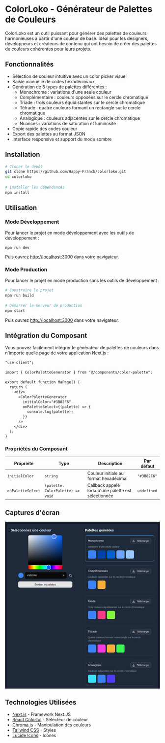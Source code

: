# ColorLoko - Générateur de Palettes de Couleurs

ColorLoko est un outil puissant pour générer des palettes de couleurs harmonieuses à partir d'une couleur de base. Idéal pour les designers, développeurs et créateurs de contenu qui ont besoin de créer des palettes de couleurs cohérentes pour leurs projets.

## Fonctionnalités

- Sélection de couleur intuitive avec un color picker visuel
- Saisie manuelle de codes hexadécimaux
- Génération de 6 types de palettes différentes :
  - Monochrome : variations d'une seule couleur
  - Complémentaire : couleurs opposées sur le cercle chromatique
  - Triade : trois couleurs équidistantes sur le cercle chromatique
  - Tétrade : quatre couleurs formant un rectangle sur le cercle chromatique
  - Analogique : couleurs adjacentes sur le cercle chromatique
  - Nuances : variations de saturation et luminosité
- Copie rapide des codes couleur
- Export des palettes au format JSON
- Interface responsive et support du mode sombre

## Installation

```bash
# Cloner le dépôt
git clone https://github.com/Happy-Franck/colorloko.git
cd colorloko

# Installer les dépendances
npm install
```

## Utilisation

### Mode Développement

Pour lancer le projet en mode développement avec les outils de développement :

```bash
npm run dev
```

Puis ouvrez [http://localhost:3000](http://localhost:3000) dans votre navigateur.

### Mode Production

Pour lancer le projet en mode production sans les outils de développement :

```bash
# Construire le projet
npm run build

# Démarrer le serveur de production
npm start
```

Puis ouvrez [http://localhost:3000](http://localhost:3000) dans votre navigateur.

## Intégration du Composant

Vous pouvez facilement intégrer le générateur de palettes de couleurs dans n'importe quelle page de votre application Next.js :

```tsx
"use client";

import { ColorPaletteGenerator } from "@/components/color-palette";

export default function MaPage() {
  return (
    <div>
      <ColorPaletteGenerator 
        initialColor="#3B82F6" 
        onPaletteSelect={(palette) => {
          console.log(palette);
        }}
      />
    </div>
  );
}
```

### Propriétés du Composant

| Propriété | Type | Description | Par défaut |
|-----------|------|-------------|------------|
| `initialColor` | `string` | Couleur initiale au format hexadécimal | `"#3B82F6"` |
| `onPaletteSelect` | `(palette: ColorPalette) => void` | Callback appelé lorsqu'une palette est sélectionnée | `undefined` |

## Captures d'écran

![ColorLoko - Générateur de Palettes de Couleurs](public/screenshot.png)

## Technologies Utilisées

- [Next.js](https://nextjs.org/) - Framework Next.JS
- [React Colorful](https://github.com/omgovich/react-colorful) - Sélecteur de couleur
- [Chroma.js](https://gka.github.io/chroma.js/) - Manipulation des couleurs
- [Tailwind CSS](https://tailwindcss.com/) - Styles
- [Lucide Icons](https://lucide.dev/) - Icônes

